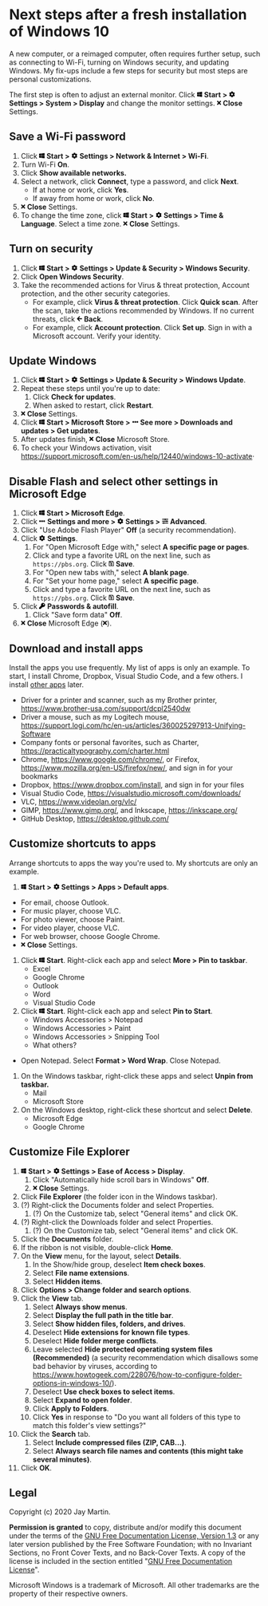 # Next steps after a fresh installation of Windows 10

A new computer, or a reimaged computer, often requires further setup, such as connecting to Wi-Fi, turning on Windows security, and updating Windows. My fix-ups include a few steps for security but most steps are personal customizations. 

The first step is often to adjust an external monitor. Click <img src='fab/windows.svg' alt='Windows' height='12'> **Start >** <img src='fas/cog.svg' alt='Settings' height='12'> **Settings > System > Display** and change the monitor settings. <img src='fas/times.svg' alt='X' height='12'> **Close** Settings.

## Save a Wi-Fi password

1. Click <img src='fab/windows.svg' alt='Windows' height='12'> **Start >** <img src='fas/cog.svg' alt='Settings' height='12'> **Settings > Network & Internet > Wi-Fi**.
1. Turn Wi-Fi **On**.
1. Click **Show available networks.**
1. Select a network, click **Connect**, type a password, and click **Next**. 
    - If at home or work, click **Yes**. 
    - If away from home or work, click **No**.
1. <img src='fas/times.svg' alt='X' height='12'> **Close** Settings.
1. To change the time zone, click <img src='fab/windows.svg' alt='Windows' height='12'> **Start >** <img src='fas/cog.svg' alt='Settings' height='12'> **Settings > Time & Language**. Select a time zone. <img src='fas/times.svg' alt='X' height='12'> **Close** Settings.

## Turn on security

1. Click <img src='fab/windows.svg' alt='Windows' height='12'> **Start >** <img src='fas/cog.svg' alt='Settings' height='12'> **Settings > Update & Security > Windows Security**. 
1. Click **Open Windows Security**.
1. Take the recommended actions for Virus & threat protection, Account protection, and the other security categories.
    - For example, click **Virus & threat protection**. Click **Quick scan**. After the scan, take the actions recommended by Windows. If no current threats, click <img src='fas/arrow-left.svg' alt='X' height='12'> **Back**.
    - For example, click **Account protection**. Click **Set up**. Sign in with a Microsoft account. Verify your identity.

## Update Windows

1. Click <img src='fab/windows.svg' alt='Windows' height='12'> **Start >** <img src='fas/cog.svg' alt='Settings' height='12'> **Settings > Update & Security > Windows Update**.
1. Repeat these steps until you're up to date:
   1. Click **Check for updates**.
   1. When asked to restart, click **Restart**.
1. <img src='fas/times.svg' alt='X' height='12'> **Close** Settings.
1. Click <img src='fab/windows.svg' alt='Windows' height='12'> **Start > Microsoft Store >** <img src='fas/ellipsis-h.svg' alt='...' width='12'> **See more > Downloads and updates > Get updates**.
1. After updates finish, <img src='fas/times.svg' alt='X' height='12'> **Close** Microsoft Store.
1. To check your Windows activation, visit <https://support.microsoft.com/en-us/help/12440/windows-10-activate>·

## Disable Flash and select other settings in Microsoft Edge

1. Click <img src='fab/windows.svg' alt='Windows' height='12'> **Start > Microsoft Edge**.
1. Click <img src='fas/ellipsis-h.svg' alt='...' width='12'> **Settings and more >** <img src='fas/cog.svg' alt='Settings' height='12'> **Settings >** <img src='fas/sliders-h.svg' alt='Advanced' height='12'> **Advanced**. 
1. Click "Use Adobe Flash Player" **Off** (a security recommendation).
1. Click <img src='fas/cog.svg' alt='Settings' height='12'> **Settings**.
   1. For "Open Microsoft Edge with," select **A specific page or pages**.
   1. Click and type a favorite URL on the next line, such as `https://pbs.org`. Click <img src='far/save.svg' alt='Save' height='12'> **Save**.
   1. For "Open new tabs with," select **A blank page**.
   1. For "Set your home page," select **A specific page**.
   1. Click and type a favorite URL on the next line, such as `https://pbs.org`. Click <img src='far/save.svg' alt='Save' height='12'> **Save**.
1. Click <img src='fas/key.svg' alt='Key' height='12'> **Passwords & autofill**.
   1. Click "Save form data" **Off**.
1. <img src='fas/times.svg' alt='X' height='12'> **Close** Microsoft Edge (<img src='fas/times.svg' alt='X' height='12'>).

## Download and install apps

Install the apps you use frequently. My list of apps is only an example. To start, I install Chrome, Dropbox, Visual Studio Code, and a few others. I install [other apps]() later.

- Driver for a printer and scanner, such as my Brother printer, <https://www.brother-usa.com/support/dcpl2540dw>
- Driver a mouse, such as my Logitech mouse, <https://support.logi.com/hc/en-us/articles/360025297913-Unifying-Software>
- Company fonts or personal favorites, such as Charter, <https://practicaltypography.com/charter.html>
- Chrome, <https://www.google.com/chrome/>, or Firefox, <https://www.mozilla.org/en-US/firefox/new/>, and sign in for your bookmarks
- Dropbox, <https://www.dropbox.com/install>, and sign in for your files
- Visual Studio Code, <https://visualstudio.microsoft.com/downloads/>
- VLC, <https://www.videolan.org/vlc/>
- GIMP, <https://www.gimp.org/>, and Inkscape, <https://inkscape.org/>
- GitHub Desktop, <https://desktop.github.com/>

## Customize shortcuts to apps

Arrange shortcuts to apps the way you're used to. My shortcuts are only an example.

1. <img src='fab/windows.svg' alt='Windows' height='12'> **Start >** <img src='fas/cog.svg' alt='Settings' height='12'> **Settings > Apps > Default apps**.
  - For email, choose Outlook.
  - For music player, choose VLC.
  - For photo viewer, choose Paint.
  - For video player, choose VLC.
  - For web browser, choose Google Chrome.
  - <img src='fas/times.svg' alt='X' height='12'> **Close** Settings.
1. Click <img src='fab/windows.svg' alt='Windows' height='12'> **Start**. Right-click each app and select **More > Pin to taskbar**.
   - Excel
   - Google Chrome
   - Outlook
   - Word
   - Visual Studio Code
1. Click <img src='fab/windows.svg' alt='Windows' height='12'> **Start**. Right-click each app and select **Pin to Start**.
   - Windows Accessories > Notepad
   - Windows Accessories > Paint
   - Windows Accessories > Snipping Tool
   - What others?  
- Open Notepad. Select **Format > Word Wrap**. Close Notepad.
1. On the Windows taskbar, right-click these apps and select **Unpin from taskbar.**
    - Mail
    - Microsoft Store
1. On the Windows desktop, right-click these shortcut and select **Delete**.
   - Microsoft Edge
   - Google Chrome
   
## Customize File Explorer

1. <img src='fab/windows.svg' alt='Windows' height='12'> **Start >** <img src='fas/cog.svg' alt='Settings' height='12'> **Settings > Ease of Access > Display**. 
   1. Click "Automatically hide scroll bars in Windows" **Off**. 
   1. <img src='fas/times.svg' alt='X' height='12'> **Close** Settings.
1. Click **File Explorer** (the folder icon in the Windows taskbar).
1. (?) Right-click the Documents folder and select Properties.
    1. (?) On the Customize tab, select "General items" and click OK.
1. (?) Right-click the Downloads folder and select Properties.
    1. (?) On the Customize tab, select "General items" and click OK.
1. Click the **Documents** folder.
1. If the ribbon is not visible, double-click **Home**.
1. On the **View** menu, for the layout, select **Details**.
    1. In the Show/hide group, deselect **Item check boxes**.
    1. Select **File name extensions**.
    1. Select **Hidden items**.
1. Click **Options > Change folder and search options**.
1. Click the **View** tab.
    1. Select **Always show menus**.
    1. Select **Display the full path in the title bar**.
    1. Select **Show hidden files, folders, and drives**.
    1. Deselect **Hide extensions for known file types**.
    1. Deselect **Hide folder merge conflicts**.
    1. Leave selected **Hide protected operating system files (Recommended)** (a security recommendation which disallows some bad behavior by viruses, according to <https://www.howtogeek.com/228076/how-to-configure-folder-options-in-windows-10/>).
    1. Deselect **Use check boxes to select items**.
    1. Select **Expand to open folder**.
    1. Click **Apply to Folders**.
    1. Click **Yes** in response to "Do you want all folders of this type to match this folder's view settings?"
1. Click the **Search** tab.
    1. Select **Include compressed files (ZIP, CAB...)**.
    1. Select **Always search file names and contents (this might take several minutes)**.
1. Click **OK**.

## Legal

Copyright (c) 2020 Jay Martin. 

**Permission is granted** to copy, distribute and/or modify this document
under the terms of the [GNU Free Documentation License, Version 1.3](https://www.gnu.org/licenses/fdl-1.3.txt)
or any later version published by the Free Software Foundation; 
with no Invariant Sections, no Front Cover Texts, and no Back-Cover Texts.
A copy of the license is included in the section entitled "[GNU Free Documentation License](fdl-1.3.md)".

Microsoft Windows is a trademark of Microsoft. All other trademarks are the property of their respective owners. 

<!--- --->
